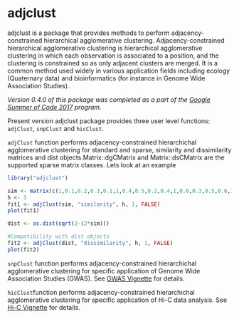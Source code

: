 # adjclust

adjclust is a package that provides methods to perform adjacency-constrained hierarchical agglomerative clustering. Adjacency-constrained hierarchical agglomerative clustering is hierarchical agglomerative clustering in which each observation is associated to a position, and the clustering is constrained so as only adjacent clusters are merged. It is a common method used widely in various application fields including ecology (Quaternary data) and bioinformatics (for instance in Genome Wide Association Studies).

<em> Version 0.4.0 of this package was completed as a part of the [Google Summer of Code 2017](https://summerofcode.withgoogle.com/projects/#4961904920363008) program.</em>

Present version adjclust package provides three user level functions: `adjClust`, `snpClust` and `hicClust`.

`adjClust` function performs adjacency-constrained hierarchichal agglomerative clustering for standard and sparse, similarity and dissimilarity matrices and dist objects.Matrix::dgCMatrix and Matrix::dsCMatrix are the supported sparse matrix classes. Lets look at an example

```r
library("adjclust")

sim <- matrix(c(1,0.1,0.2,0.3,0.1,1,0.4,0.5,0.2,0.4,1,0.6,0.3,0.5,0.6,1), nrow=4)
h <- 3
fit1 <- adjClust(sim, "similarity", h, 1, FALSE)
plot(fit1)

dist <- as.dist(sqrt(2-(2*sim)))

#Compatibility with dist objects
fit2 <- adjClust(dist, "dissimilarity", h, 1, FALSE)
plot(fit2)

```


`snpClust` function performs adjacency-constrained hierarchichal agglomerative clustering for specific application of Genome Wide Association Studies (GWAS). See [GWAS Vignette](vignettes/snpClust.Rmd) for details.

`hicClust`function performs adjacency-constrained hierarchichal agglomerative clustering for specific application of Hi-C data analysis. See [Hi-C Vignette](vignettes/hicClust.Rmd) for details.
